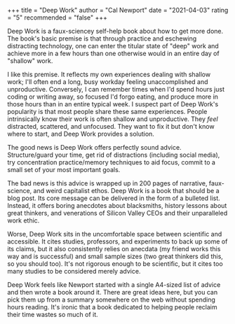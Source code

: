 +++
title = "Deep Work"
author = "Cal Newport"
date = "2021-04-03"
rating = "5"
recommended = "false"
+++

Deep Work is a faux-sciencey self-help book about how to get more done. The book's basic premise is that through practice and eschewing distracting technology, one can enter the titular state of "deep" work and achieve more in a few hours than one otherwise would in an entire day of "shallow" work.

I like this premise. It reflects my own experiences dealing with shallow work; I'll often end a long, busy workday feeling unaccomplished and unproductive. Conversely, I can remember times when I'd spend hours just coding or writing away, so focused I'd forgo eating, and produce more in those hours than in an entire typical week. I suspect part of Deep Work's popularity is that most people share these same experiences. People intrinsically know their work is often shallow and unproductive. They *feel* distracted, scattered, and unfocused. They want to fix it but don't know where to start, and Deep Work provides a solution.

The good news is Deep Work offers perfectly sound advice. Structure/guard your time, get rid of distractions (including social media), try concentration practice/memory techniques to aid focus, commit to a small set of your most important goals. 

The bad news is this advice is wrapped up in 200 pages of narrative, faux-science, and weird capitalist ethos. Deep Work is a book that should be a blog post. Its core message can be delivered in the form of a bulleted list. Instead, it offers boring anecdotes about blacksmiths, history lessons about great thinkers, and venerations of Silicon Valley CEOs and their unparalleled work ethic.

Worse, Deep Work sits in the uncomfortable space between scientific and accessible. It cites studies, professors, and experiments to back up some of its claims, but it also consistently relies on anecdata (my friend works this way and is successful) and small sample sizes (two great thinkers did this, so you should too). It's not rigorous enough to be scientific, but it cites too many studies to be considered merely advice.

Deep Work feels like Newport started with a single A4-sized list of advice and then wrote a book around it. There are great ideas here, but you can pick them up from a summary somewhere on the web without spending hours reading. It's ironic that a book dedicated to helping people reclaim their time wastes so much of it.
